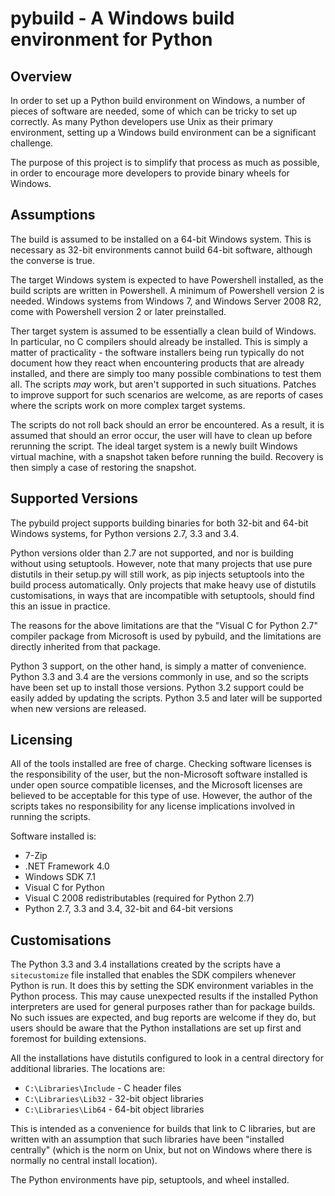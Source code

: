 pybuild - A Windows build environment for Python
================================================

Overview
--------

In order to set up a Python build environment on Windows, a number of pieces
of software are needed, some of which can be tricky to set up correctly. As
many Python developers use Unix as their primary environment, setting up a
Windows build environment can be a significant challenge.

The purpose of this project is to simplify that process as much as possible,
in order to encourage more developers to provide binary wheels for Windows.

Assumptions
-----------

The build is assumed to be installed on a 64-bit Windows system. This is
necessary as 32-bit environments cannot build 64-bit software, although the
converse is true.

The target Windows system is expected to have Powershell installed, as the
build scripts are written in Powershell. A minimum of Powershell version 2 is
needed. Windows systems from Windows 7, and Windows Server 2008 R2, come with
Powershell version 2 or later preinstalled.

Ther target system is assumed to be essentially a clean build of Windows. In
particular, no C compilers should already be installed. This is simply a matter
of practicality - the software installers being run typically do not document
how they react when encountering products that are already installed, and there
are simply too many possible combinations to test them all. The scripts *may*
work, but aren't supported in such situations. Patches to improve support for
such scenarios are welcome, as are reports of cases where the scripts work on
more complex target systems.

The scripts do not roll back should an error be encountered. As a result, it is
assumed that should an error occur, the user will have to clean up before
rerunning the script. The ideal target system is a newly built Windows virtual
machine, with a snapshot taken before running the build. Recovery is then
simply a case of restoring the snapshot.

Supported Versions
------------------

The pybuild project supports building binaries for both 32-bit and 64-bit
Windows systems, for Python versions 2.7, 3.3 and 3.4.

Python versions older than 2.7 are not supported, and nor is building without
using setuptools. However, note that many projects that use pure distutils in
their setup.py will still work, as pip injects setuptools into the build
process automatically. Only projects that make heavy use of distutils
customisations, in ways that are incompatible with setuptools, should find this
an issue in practice.

The reasons for the above limitations are that the "Visual C for Python 2.7"
compiler package from Microsoft is used by pybuild, and the limitations are
directly inherited from that package.

Python 3 support, on the other hand, is simply a matter of convenience. Python
3.3 and 3.4 are the versions commonly in use, and so the scripts have been set
up to install those versions. Python 3.2 support could be easily added by
updating the scripts. Python 3.5 and later will be supported when new versions
are released.

Licensing
---------

All of the tools installed are free of charge. Checking software licenses is
the responsibility of the user, but the non-Microsoft software installed is
under open source compatible licenses, and the Microsoft licenses are believed
to be acceptable for this type of use. However, the author of the scripts
takes no responsibility for any license implications involved in running the
scripts.

Software installed is:

- 7-Zip
- .NET Framework 4.0
- Windows SDK 7.1
- Visual C for Python
- Visual C 2008 redistributables (required for Python 2.7)
- Python 2.7, 3.3 and 3.4, 32-bit and 64-bit versions

Customisations
--------------

The Python 3.3 and 3.4 installations created by the scripts have a
```sitecustomize``` file installed that enables the SDK compilers whenever
Python is run. It does this by setting the SDK environment variables in the
Python process. This may cause unexpected results if the installed Python
interpreters are used for general purposes rather than for package builds. No
such issues are expected, and bug reports are welcome if they do, but users
should be aware that the Python installations are set up first and foremost for
building extensions.

All the installations have distutils configured to look in a central directory
for additional libraries. The locations are:

- ```C:\Libraries\Include``` - C header files
- ```C:\Libraries\Lib32``` - 32-bit object libraries
- ```C:\Libraries\Lib64``` - 64-bit object libraries

This is intended as a convenience for builds that link to C libraries, but are
written with an assumption that such libraries have been "installed centrally"
(which is the norm on Unix, but not on Windows where there is normally no
central install location).

The Python environments have pip, setuptools, and wheel installed.
